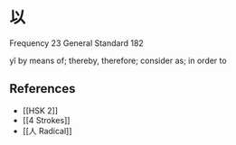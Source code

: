 # 以
Frequency 23
General Standard 182

yǐ
by means of; thereby, therefore; consider as; in order to

## References
- [[HSK 2]]
- [[4 Strokes]]
- [[人 Radical]]